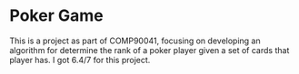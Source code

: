 # Poker Game
This is a project as part of COMP90041, focusing on developing an algorithm for determine the rank of a poker player given a set of cards that player has. I got 6.4/7 for this project.
